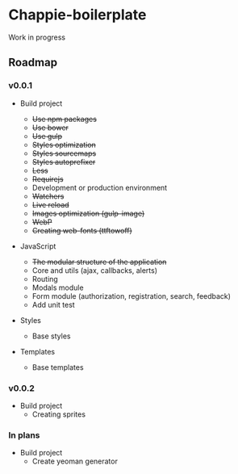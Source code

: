 Chappie-boilerplate
===
Work in progress

## Roadmap

### v0.0.1

* Build project
    * ~~Use npm packages~~
    * ~~Use bower~~
    * ~~Use gulp~~
    * ~~Styles optimization~~
    * ~~Styles sourcemaps~~
    * ~~Styles autoprefixer~~
    * ~~Less~~
    * ~~Requirejs~~
    * Development or production environment
    * ~~Watchers~~
    * ~~Live reload~~
    * ~~Images optimization (gulp-image)~~
    * ~~WebP~~
    * ~~Creating web-fonts (ttftowoff)~~

* JavaScript
    * ~~The modular structure of the application~~
    * Core and utils (ajax, callbacks, alerts)
    * Routing
    * Modals module
    * Form module (authorization, registration, search, feedback)
    * Add unit test

* Styles
    * Base styles

* Templates
    * Base templates

### v0.0.2

* Build project
    * Creating sprites

### In plans

* Build project
    * Create yeoman generator